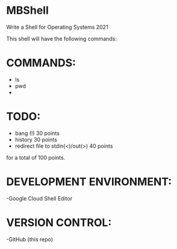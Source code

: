# MBShell
Write a Shell for Operating Systems 2021

This shell will have the following commands:

# COMMANDS:
- ls
- pwd
- 
# TODO:

- bang (!) 30 points
- history 30 points
- redirect file to stdin(<)/out(>) 40 points 

for a total of 100 points.

# DEVELOPMENT ENVIRONMENT:
-Google Cloud Shell Editor

# VERSION CONTROL:
-GitHub (this repo)

